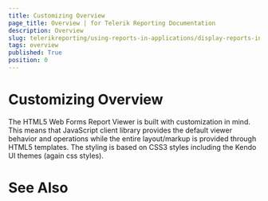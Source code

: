 ```yaml
---
title: Customizing Overview
page_title: Overview | for Telerik Reporting Documentation
description: Overview
slug: telerikreporting/using-reports-in-applications/display-reports-in-applications/web-application/html5-asp.net-web-forms-report-viewer/customizing/overview
tags: overview
published: True
position: 0
---
```


# Customizing Overview



The HTML5 Web Forms Report Viewer is built with customization in mind. 
      This means that JavaScript client library provides the default viewer behavior and operations while the entire layout/markup is provided through HTML5 templates. 
      The styling is based on CSS3 styles including the Kendo UI themes (again css styles). 

# See Also
